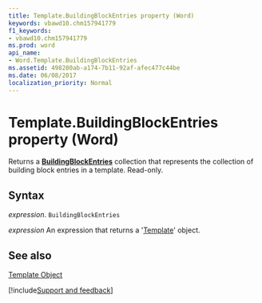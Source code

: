 ```yaml
---
title: Template.BuildingBlockEntries property (Word)
keywords: vbawd10.chm157941779
f1_keywords:
- vbawd10.chm157941779
ms.prod: word
api_name:
- Word.Template.BuildingBlockEntries
ms.assetid: 498280ab-a174-7b11-92af-afec477c44be
ms.date: 06/08/2017
localization_priority: Normal
---
```



# Template.BuildingBlockEntries property (Word)

Returns a  **[BuildingBlockEntries](Word.BuildingBlockEntries.md)** collection that represents the collection of building block entries in a template. Read-only.


## Syntax

_expression_. `BuildingBlockEntries`

 _expression_ An expression that returns a '[Template](Word.Template.md)' object.


## See also


[Template Object](Word.Template.md)

[!include[Support and feedback](~/includes/feedback-boilerplate.md)]